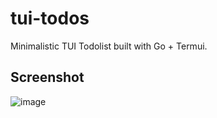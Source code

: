 # tui-todos
Minimalistic TUI Todolist built with Go + Termui.

## Screenshot
![image](https://github.com/rossw01/tui-todos/assets/56947241/302b1248-0be9-4b81-83f7-ded5c27ecd2b)
